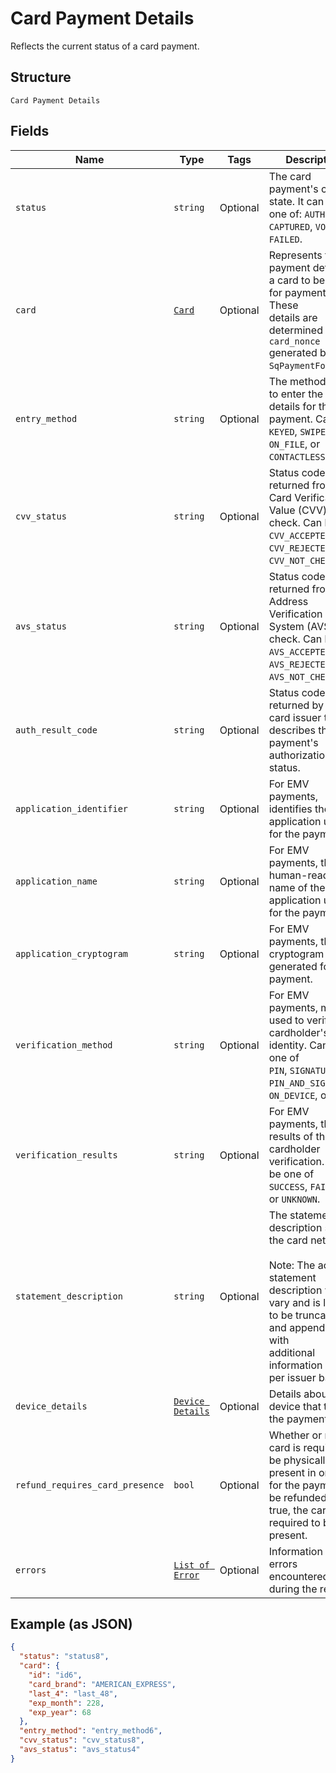 
# Card Payment Details

Reflects the current status of a card payment.

## Structure

`Card Payment Details`

## Fields

| Name | Type | Tags | Description |
|  --- | --- | --- | --- |
| `status` | `string` | Optional | The card payment's current state. It can be one of: `AUTHORIZED`, `CAPTURED`, `VOIDED`,<br>`FAILED`. |
| `card` | [`Card`](/doc/models/card.md) | Optional | Represents the payment details of a card to be used for payments. These<br>details are determined by the `card_nonce` generated by `SqPaymentForm`. |
| `entry_method` | `string` | Optional | The method used to enter the card's details for the payment.  Can be<br>`KEYED`, `SWIPED`, `EMV`, `ON_FILE`, or `CONTACTLESS`. |
| `cvv_status` | `string` | Optional | Status code returned from the Card Verification Value (CVV) check. Can be<br>`CVV_ACCEPTED`, `CVV_REJECTED`, `CVV_NOT_CHECKED`. |
| `avs_status` | `string` | Optional | Status code returned from the Address Verification System (AVS) check. Can be<br>`AVS_ACCEPTED`, `AVS_REJECTED`, `AVS_NOT_CHECKED`. |
| `auth_result_code` | `string` | Optional | Status code returned by the card issuer that describes the payment's<br>authorization status. |
| `application_identifier` | `string` | Optional | For EMV payments, identifies the EMV application used for the payment. |
| `application_name` | `string` | Optional | For EMV payments, the human-readable name of the EMV application used for the payment. |
| `application_cryptogram` | `string` | Optional | For EMV payments, the cryptogram generated for the payment. |
| `verification_method` | `string` | Optional | For EMV payments, method used to verify the cardholder's identity.  Can be one of<br>`PIN`, `SIGNATURE`, `PIN_AND_SIGNATURE`, `ON_DEVICE`, or `NONE`. |
| `verification_results` | `string` | Optional | For EMV payments, the results of the cardholder verification.  Can be one of<br>`SUCCESS`, `FAILURE`, or `UNKNOWN`. |
| `statement_description` | `string` | Optional | The statement description sent to the card networks.<br><br>Note: The actual statement description will vary and is likely to be truncated and appended with<br>additional information on a per issuer basis. |
| `device_details` | [`Device Details`](/doc/models/device-details.md) | Optional | Details about the device that took the payment. |
| `refund_requires_card_presence` | `bool` | Optional | Whether or not the card is required to be physically present in order for the payment to<br>be refunded.  If true, the card is required to be present. |
| `errors` | [`List of Error`](/doc/models/error.md) | Optional | Information on errors encountered during the request. |

## Example (as JSON)

```json
{
  "status": "status8",
  "card": {
    "id": "id6",
    "card_brand": "AMERICAN_EXPRESS",
    "last_4": "last_48",
    "exp_month": 228,
    "exp_year": 68
  },
  "entry_method": "entry_method6",
  "cvv_status": "cvv_status8",
  "avs_status": "avs_status4"
}
```

